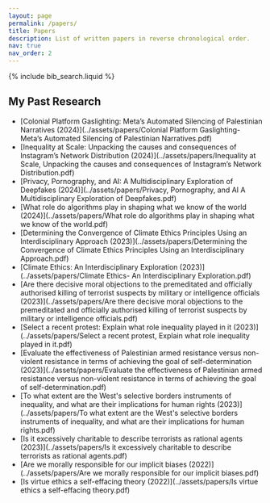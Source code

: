```yaml
---
layout: page
permalink: /papers/
title: Papers
description: List of written papers in reverse chronological order.
nav: true
nav_order: 2
---
```


<!-- _pages/publications.md -->

<!-- Bibsearch Feature -->

{% include bib_search.liquid %}

<div class="publications">

## My Past Research

- [Colonial Platform Gaslighting: Meta’s Automated Silencing of Palestinian Narratives (2024)](../assets/papers/Colonial Platform Gaslighting- Meta’s Automated Silencing of Palestinian Narratives.pdf)
- [Inequality at Scale: Unpacking the causes and consequences of Instagram’s Network Distribution (2024)](../assets/papers/Inequality at Scale, Unpacking the causes and consequences of Instagram’s Network Distribution.pdf)
- [Privacy, Pornography, and AI: A Multidisciplinary Exploration of Deepfakes (2024)](../assets/papers/Privacy, Pornography, and AI A Multidisciplinary Exploration of Deepfakes.pdf)
- [What role do algorithms play in shaping what we know of the world (2024)](../assets/papers/What role do algorithms play in shaping what we know of the world.pdf)
- [Determining the Convergence of Climate Ethics Principles Using an Interdisciplinary Approach (2023)](../assets/papers/Determining the Convergence of Climate Ethics Principles Using an Interdisciplinary Approach.pdf)
- [Climate Ethics: An Interdisciplinary Exploration (2023)](../assets/papers/Climate Ethics- An Interdisciplinary Exploration.pdf)
- [Are there decisive moral objections to the premeditated and officially authorised killing of terrorist suspects by military or intelligence officials (2023)](../assets/papers/Are there decisive moral objections to the premeditated and officially authorised killing of terrorist suspects by military or intelligence officials.pdf)
- [Select a recent protest: Explain what role inequality played in it (2023)](../assets/papers/Select a recent protest, Explain what role inequality played in it.pdf)
- [Evaluate the effectiveness of Palestinian armed resistance versus non-violent resistance in terms of achieving the goal of self-determination (2023)](../assets/papers/Evaluate the effectiveness of Palestinian armed resistance versus non-violent resistance in terms of achieving the goal of self-determination.pdf)
- [To what extent are the West's selective borders instruments of inequality, and what are their implications for human rights (2023)](../assets/papers/To what extent are the West's selective borders instruments of inequality, and what are their implications for human rights.pdf)
- [Is it excessively charitable to describe terrorists as rational agents (2023)](../assets/papers/Is it excessively charitable to describe terrorists as rational agents.pdf)
- [Are we morally responsible for our implicit biases (2022)](../assets/papers/Are we morally responsible for our implicit biases.pdf)
- [Is virtue ethics a self-effacing theory (2022)](../assets/papers/Is virtue ethics a self-effacing theory.pdf)

</div>
